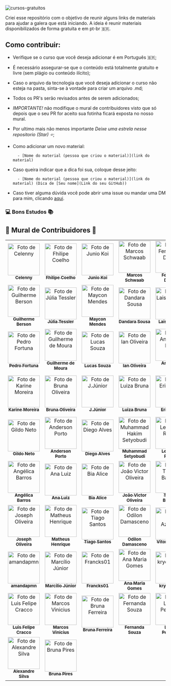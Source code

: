 ![cursos-gratuitos](https://user-images.githubusercontent.com/70456452/154167100-871c60ac-6bd7-48bf-ac74-297e3e8b81c7.png)

Criei esse repositório com o objetivo de reunir alguns links de materiais para ajudar a galera que está iniciando. A ideia é reunir materiais disponibilizados de forma gratuita e em pt-br 🇧🇷.

## Como contribuir:

- Verifique se o curso que você deseja adicionar é em Português 🇧🇷;

- É necessário assegurar-se que o conteúdo está totalmente gratuito e livre (sem plágio ou conteúdo ilícito);     

- Caso o arquivo da tecnologia que você deseja adicionar o curso não esteja na pasta, sinta-se à vontade para criar um arquivo .md;

- Todos os PR's serão revisados antes de serem adicionados;

- *IMPORTANTE!* não modifique o mural de contribuidores visto que só depois que o seu PR for aceito sua fotinha ficará exposta no nosso mural. 

- Por ultimo mais não menos importante *Deixe uma estrela nesse repositorio (Star) ⭐*;

- Como adicionar um novo material:

        - [Nome do material (pessoa que criou o material)](link do material) 

- Caso queira indicar que a dica foi sua, coloque desse jeito:
            
        - [Nome do material (pessoa que criou o material)](link do material) (Dica de [Seu nome](Link do seu GitHub))
            
- Caso tiver alguma dúvida você pode abrir uma issue ou mandar uma DM para mim, clicando [aqui](https://www.instagram.com/celycodes/). 


### 💻 Bons Estudos 📚


## 💜 Mural de Contribuidores 💜

<table>
  <tr>
    <td align="center">
      <a href="#">
        <img src="https://avatars.githubusercontent.com/celenny" width="100px;" alt="Foto de Celenny"/><br>
        <sub>
          <b>Celenny</b>
        </sub>
      </a>
    </td>
    <td align="center">
      <a href="#">
        <img src="https://avatars1.githubusercontent.com/fhilipecrash" width="100px;" alt="Foto de Fhilipe Coelho"/><br>
        <sub>
          <b>Fhilipe Coelho</b>
        </sub>
      </a>
    </td>
    <td align="center">
      <a href="#">
        <img src="https://avatars0.githubusercontent.com/Juniokoi" width="100px;" alt="Foto de Junio Koi"/><br>
        <sub>
          <b>Junio Koi</b>
        </sub>
      </a>
    </td>
     </td>
    <td align="center">
      <a href="#">
        <img src="https://avatars1.githubusercontent.com/Marcosschwaab" width="100px;" alt="Foto de Marcos Schwaab"/><br>
        <sub>
          <b>Marcos Schwaab</b>
        </sub>
      </a>
    </td>
    <td align="center">
      <a href="#">
        <img src="https://avatars1.githubusercontent.com/Fernanda-Dantas" width="100px;" alt="Foto de Fernanda-Dantas"/><br>
        <sub>
          <b>Fernanda Dantas</b>
        </sub>
      </a>
    </td>
    <td align="center">
      <a href="#">
        <img src="https://avatars1.githubusercontent.com/sanaderer" width="100px;" alt="Foto de Sabrina Naderer"/><br>
        <sub>
          <b>Sabrina Naderer</b>
        </sub>
      </a>
    </td>
    <td align="center">
      <a href="#">
        <img src="https://avatars1.githubusercontent.com/luizmineiro" width="100px;" alt="Foto de João Luiz Mineiro"/><br>
        <sub>
          <b>João Luiz</b>
        </sub>
      </a>
    </td>
  </tr>
  <tr>
    <td align="center">
      <a href="#">
        <img src="https://avatars1.githubusercontent.com/karontyy" width="100px;" alt="Foto de Guilherme Berson"/><br>
        <sub>
          <b>Guilherme Berson</b>
        </sub>
      </a>
    </td>  
    <td align="center">
      <a href="#">
        <img src="https://avatars1.githubusercontent.com/juliatessler" width="100px;" alt="Foto de Júlia Tessler"/><br>
        <sub>
          <b>Júlia Tessler</b>
        </sub>
      </a>
    </td>
  <td align="center">
      <a href="#">
        <img src="https://avatars1.githubusercontent.com/maikella" width="100px;" alt="Foto de Maycon Mendes"/><br>
        <sub>
          <b>Maycon Mendes</b>
        </sub>
      </a>
    </td>
    <td align="center">
      <a href="#">
        <img src="https://avatars1.githubusercontent.com/dandaramcsousa" width="100px;" alt="Foto de Dandara Sousa"/><br>
        <sub>
          <b>Dandara Sousa</b>
        </sub>
      </a>
    </td>
    <td align="center">
      <a href="#">
        <img src="https://avatars1.githubusercontent.com/laisacsts" width="100px;" alt="Foto de Laisa Carmo"/><br>
        <sub>
          <b>Laisa Carmo</b>
        </sub>
      </a>
    </td>
    <td align="center">
      <a href="#">
        <img src="https://avatars1.githubusercontent.com/linferreira" width="100px;" alt="Foto de  Lindsay Ferreira"/><br>
        <sub>
          <b>Lindsay Ferreira</b>
        </sub>
      </a>     
    </td>
    <td align="center">
      <a href="#">
        <img src="https://avatars1.githubusercontent.com/luizRebelatto" width="100px;" alt="Foto de Luiz Gabriel"/><br>
        <sub>
          <b>Luiz Rebelatto</b>
        </sub>
      </a>
    </td>
  </tr>
  <tr>
   <td align="center">
      <a href="#">
        <img src="https://avatars1.githubusercontent.com/PedroDiFortuna" width="100px;" alt="Foto de Pedro Fortuna"/><br>
        <sub>
          <b>Pedro Fortuna</b>
        </sub>
      </a>
    </td>
     <td align="center">
      <a href="#">
        <img src="https://avatars1.githubusercontent.com/Guilheeeerme" width="100px;" alt="Foto de Guilherme de Moura"/><br>
        <sub>
          <b>Guilherme de Moura</b>
        </sub>
      </a>
    </td>
    </td>
     <td align="center">
      <a href="#">
        <img src="https://avatars1.githubusercontent.com/deverebor" width="100px;" alt="Foto de Lucas Souza"/><br>
        <sub>
          <b>Lucas Souza</b>
        </sub>
      </a>
    </td>
    </td>
    <td align="center">
      <a href="#">
        <img src="https://avatars1.githubusercontent.com/iang12" width="100px;" alt="Foto de Ian Oliveira"/><br>
        <sub>
          <b>Ian Oliveira</b>
        </sub>
      </a>
    </td>
    <td align="center">
      <a href="#">
        <img src="https://avatars1.githubusercontent.com/andersonhsporto" width="100px;" alt="Foto de Anderson Porto"/><br>
        <sub>
          <b>Anderson Porto</b>
        </sub>
      </a>
    </td>
    <td align="center">
      <a href="#">
        <img src="https://avatars1.githubusercontent.com/scriptdy" width="100px;" alt="Foto de scriptdy"/><br>
        <sub>
          <b>scriptdy</b>
        </sub>
      </a>
    </td>
    <td align="center">
      <a href="#">
        <img src="https://avatars1.githubusercontent.com/LuizAnt201" width="100px;" alt="Foto de Luiz Antonio"/><br>
        <sub>
          <b>Luiz Antonio</b>
        </sub>
      </a>
    </td>
  </tr>
  <tr>
  <td align="center">
      <a href="#">
        <img src="https://avatars1.githubusercontent.com/Karinemoreira" width="100px;" alt="Foto de Karine Moreira"/><br>
        <sub>
          <b>Karine Moreira</b>
        </sub>
      </a>
    </td>
    <td align="center">
      <a href="#">
        <img src="https://avatars1.githubusercontent.com/bruna-luc" width="100px;" alt="Foto de Bruna Oliveira"/><br>
        <sub>
          <b>Bruna Oliveira</b>
        </sub>
      </a>
    </td>
    <td align="center">
      <a href="#">
        <img src="https://avatars1.githubusercontent.com/Minaraih" width="100px;" alt="Foto de J.Júnior"/><br>
        <sub>
          <b>J.Júnior</b>
        </sub>
      </a>
    </td>
    <td align="center">
      <a href="#">
        <img src="https://avatars1.githubusercontent.com/Brunalu28" width="100px;" alt="Foto de Luiza Bruna"/><br>
        <sub>
          <b>Luiza Bruna</b>
        </sub>
      </a>
    </td>
    <td align="center">
      <a href="#">
        <img src="https://avatars1.githubusercontent.com/ericviana" width="100px;" alt="Foto de Eric Viana"/><br>
        <sub>
          <b>Eric Viana</b>
        </sub>
      </a>
    </td>
    <td align="center">
      <a href="#">
        <img src="https://avatars1.githubusercontent.com/henrique-barbase" width="100px;" alt="Foto de Henrique Barbase"/><br>
        <sub>
          <b>Henrique Barbase</b>
        </sub>
      </a>
    </td>
    <td align="center">
      <a href="#">
        <img src="https://avatars1.githubusercontent.com/patrick0806" width="100px;" alt="Foto de Patrick Nicezi"/><br>
        <sub>
          <b>Patrick Nicezi</b>
        </sub>
      </a>
    </td>
  </tr>
  <tr>
   <td align="center">
      <a href="#">
        <img src="https://avatars1.githubusercontent.com/gildoneto" width="100px;" alt="Foto de Gildo Neto"/><br>
        <sub>
          <b>Gildo Neto</b>
        </sub>
      </a>
    </td>
    <td align="center">
      <a href="#">
        <img src="https://avatars1.githubusercontent.com/andersonhsporto" width="100px;" alt="Foto de Anderson Porto"/><br>
        <sub>
          <b>Anderson Porto</b>
        </sub>
      </a>
    </td>
    <td align="center">
      <a href="#">
        <img src="https://avatars1.githubusercontent.com/ifdiego" width="100px;" alt="Foto de Diego Alves"/><br>
        <sub>
          <b>Diego Alves</b>
        </sub>
      </a>
    </td>
    <td align="center">
      <a href="#">
        <img src="https://avatars1.githubusercontent.com/Setyobudi" width="100px;" alt="Foto de Muhammad Hakim Setyobudi"/><br>
        <sub>
          <b>Muhammad Setyobudi</b>
        </sub>
      </a>
    </td>
    <td align="center">
      <a href="#">
        <img src="https://avatars1.githubusercontent.com/leonardovictorribeiro" width="100px;" alt="Foto de Leonardo Ribeiro"/><br>
        <sub>
          <b>Leonardo Ribeiro</b>
        </sub>
      </a>
    </td>
    <td align="center">
      <a href="#">
        <img src="https://avatars1.githubusercontent.com/raianesilvaz" width="100px;" alt="Foto de Raiane Silva"/><br>
        <sub>
          <b>Raiane Silva</b>
        </sub>
      </a>
    </td>
    <td align="center">
      <a href="#">
        <img src="https://avatars1.githubusercontent.com/LarissaAbreu" width="100px;" alt="Foto de Larissa Abreu"/><br>
        <sub>
          <b>Larissa Abreu</b>
        </sub>
      </a>
    </td>
  </tr>
  <tr>
  <td align="center">
      <a href="#">
        <img src="https://avatars1.githubusercontent.com/angelicabarros" width="100px;" alt="Foto de Angélica Barros"/><br>
        <sub>
          <b>Angélica Barros</b>
        </sub>
      </a>
    </td>
    <td align="center">
      <a href="#">
        <img src="https://avatars1.githubusercontent.com/acluiz" width="100px;" alt="Foto de Ana Luiz"/><br>
        <sub>
          <b>Ana Luiz</b>
        </sub>
      </a>
    </td>
    <td align="center">
      <a href="#">
        <img src="https://avatars1.githubusercontent.com/ibiaalice" width="100px;" alt="Foto de Bia Alice"/><br>
        <sub>
          <b>Bia Alice</b>
        </sub>
      </a>
    </td>
    <td align="center">
      <a href="#">
        <img src="https://avatars1.githubusercontent.com/jvvoliveira" width="100px;" alt="Foto de João Victor Oliveira"/><br>
        <sub>
          <b>João Victor Oliveira</b>
        </sub>
      </a>
    </td>
    <td align="center">
      <a href="#">
        <img src="https://avatars1.githubusercontent.com/thalytabdn" width="100px;" alt="Foto de Thalyta Barbosa"/><br>
        <sub>
          <b>Thalyta Barbosa</b>
        </sub>
      </a>
    </td>
    <td align="center">
      <a href="#">
        <img src="https://avatars1.githubusercontent.com/eduardovitor" width="100px;" alt="Foto de Eduardo Vítor"/><br>
        <sub>
          <b>Eduardo Vítor</b>
        </sub>
      </a>
    </td>
    <td align="center">
      <a href="#">
        <img src="https://avatars1.githubusercontent.com/adalbertobrant" width="100px;" alt="Foto de Adalberto Brant"/><br>
        <sub>
          <b>Adalberto Brant</b>
        </sub>
      </a>
    </td>
  </tr>
  <tr>
  <td align="center">
      <a href="#">
        <img src="https://avatars1.githubusercontent.com/MeirelesTech" width="100px;" alt="Foto de Joseph Oliveira"/><br>
        <sub>
          <b>Joseph Oliveira</b>
        </sub>
      </a>
    </td>
    <td align="center">
      <a href="#">
        <img src="https://avatars1.githubusercontent.com/MatheusHenriq" width="100px;" alt="Foto de Matheus Henrique"/><br>
        <sub>
          <b>Matheus Henrique</b>
        </sub>
      </a>
    </td>
    <td align="center">
      <a href="#">
        <img src="https://avatars1.githubusercontent.com/TiagoPS2" width="100px;" alt="Foto de Tiago Santos"/><br>
        <sub>
          <b>Tiago Santos</b>
        </sub>
      </a>
    </td>
    <td align="center">
      <a href="#">
        <img src="https://avatars1.githubusercontent.com/OdilonDamasceno" width="100px;" alt="Foto de Odilon Damasceno"/><br>
        <sub>
          <b>Odilon Damasceno</b>
        </sub>
      </a>
    </td>
    <td align="center">
      <a href="#">
        <img src="https://avatars1.githubusercontent.com/vitorAzevedo09" width="100px;" alt="Foto de Vitor Azevedo"/><br>
        <sub>
          <b>Vitor Azevedo</b>
        </sub>
      </a>
    </td>
    <td align="center">
      <a href="#">
        <img src="https://avatars1.githubusercontent.com/AntJoaquimDev" width="100px;" alt="Foto de Antonio Joaquim"/><br>
        <sub>
          <b>Antonio Joaquim</b>
        </sub>
      </a>
    </td>
    <td align="center">
      <a href="#">
        <img src="https://avatars1.githubusercontent.com/rafasilvasousa" width="100px;" alt="Foto de Bruna Ferreira"/><br>
        <sub>
          <b>Bruna Ferreira</b>
        </sub>
      </a>
    </td>
  </tr>
  <tr>
  </td>
    <td align="center">
      <a href="#">
        <img src="https://avatars1.githubusercontent.com/amandapmn" width="100px;" alt="Foto de amandapmn"/><br>
        <sub>
          <b>amandapmn</b>
        </sub>
      </a>
    </td>
    <td align="center">
      <a href="#">
        <img src="https://avatars1.githubusercontent.com/jrsmarcilio" width="100px;" alt="Foto de Marcílio Júnior"/><br>
        <sub>
          <b>Marcílio Júnior</b>
        </sub>
      </a>
    </td>
    <td align="center">
      <a href="#">
        <img src="https://avatars1.githubusercontent.com/Francks01" width="100px;" alt="Foto de Francks01"/><br>
        <sub>
          <b>Francks01</b>
        </sub>
      </a>
    </td>
    <td align="center">
      <a href="#">
        <img src="https://avatars1.githubusercontent.com/anamariagds" width="100px;" alt="Foto de Ana Maria Gomes"/><br>
        <sub>
          <b>Ana Maria Gomes</b>
        </sub>
      </a>
    </td>
    <td align="center">
      <a href="#">
        <img src="https://avatars1.githubusercontent.com/krydelmany" width="100px;" alt="Foto de krydelmany"/><br>
        <sub>
          <b>krydelmany</b>
        </sub>
      </a>
    </td>
    <td align="center">
      <a href="#">
        <img src="https://avatars1.githubusercontent.com/paulofsnunes" width="100px;" alt="Foto de Paulo Franklin"/><br>
        <sub>
          <b>Paulo Franklin</b>
        </sub>
      </a>
    </td>
    <td align="center">
      <a href="#">
        <img src="https://avatars1.githubusercontent.com/lfp2" width="100px;" alt="Foto de Lavínia Paganini"/><br>
        <sub>
          <b>Lavínia Paganini</b>
        </sub>
      </a>
    </td>
  </tr>
  <tr>
   <td align="center">
      <a href="#">
        <img src="https://avatars1.githubusercontent.com/LuisFelipeCracco" width="100px;" alt="Foto de Luis Felipe Cracco"/><br>
        <sub>
          <b>Luis Felipe Cracco</b>
        </sub>
      </a>
    </td>
    <td align="center">
      <a href="#">
        <img src="https://avatars1.githubusercontent.com/MarcosViniicius" width="100px;" alt="Foto de Marcos Vinicius"/><br>
        <sub>
          <b>Marcos Vinicius</b>
        </sub>
      </a>
    </td>
    <td align="center">
      <a href="#">
        <img src="https://avatars1.githubusercontent.com/bugelseif" width="100px;" alt="Foto de Bruna Ferreira"/><br>
        <sub>
          <b>Bruna Ferreira</b>
        </sub>
      </a>
    </td>
    <td align="center">
      <a href="#">
        <img src="https://avatars1.githubusercontent.com/leitoraincomum" width="100px;" alt="Foto de Fernanda Souza"/><br>
        <sub>
          <b>Fernanda Souza</b>
        </sub>
      </a>
    </td>
    <td align="center">
      <a href="#">
        <img src="https://avatars1.githubusercontent.com/LelePG" width="100px;" alt="Foto de Leticia Pegoraro"/><br>
        <sub>
          <b>Leticia Pegoraro</b>
        </sub>
      </a>
    </td>
    <td align="center">
      <a href="#">
        <img src="https://avatars1.githubusercontent.com/ed-morais" width="100px;" alt="Foto de Edilson Morais"/><br>
        <sub>
          <b>Edilson Morais</b>
        </sub>
      </a>
    </td>
    <td align="center">
      <a href="#">
        <img src="https://avatars1.githubusercontent.com/AyunaQueen" width="100px;" alt="Foto de Richelle Kim"/><br>
        <sub>
          <b>Richelle Kim</b>
        </sub>
      </a>
    </td>
  </tr>
  <tr>
  <td align="center">
      <a href="#">
        <img src="https://avatars1.githubusercontent.com/Alexandre-S-bits" width="100px;" alt="Foto de Alexandre Silva"/><br>
        <sub>
          <b>Alexandre Silva</b>
        </sub>
      </a>
    </td>
    <td align="center">
      <a href="#">
        <img src="https://avatars1.githubusercontent.com/BrunaGPires" width="100px;" alt="Foto de Bruna Pires"/><br>
        <sub>
          <b>Bruna Pires</b>
        </sub>
      </a>
    </td>
  </tr>
</table>
